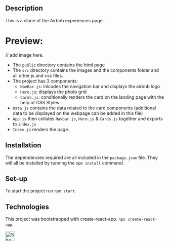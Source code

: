 ## Description

This is a clone of the Airbnb experiences page.

# Preview:

// add image here.

- The `public` directory contains the html page
- The `src` directory contains the images and the components folder and all other js and css files.
- The project has 3 components:
  - `NavBar.js`: inlcudes the navigation bar and displays the airbnb logo
  - `Hero.js`: displays the photo grid
  - `Cards.js`: conditionally renders the card on the landing page with the help of CSS Styles
- `Data.js` contains the data related to the card components (additional data to be displayed on the webpage can be added in this file)
- `App.js` then collates `Navbar.js`, `Hero.js` & `Cards.js` together and exports to `index.js`
- `Index.js` renders the page.

## Installation

The dependencies required are all included in the `package.json` file. They will all be installed by running the `npm install` command.

## Set-up

To start the project run `npm start`.

## Technologies

This project was bootstrapped with create-react-app. `npx create-react-app`.

<picture>
  <source media="(prefers-color-scheme: dark)" srcset="https://cdn.icon-icons.com/icons2/2415/PNG/512/react_original_wordmark_logo_icon_146375.png">
  <source media="(prefers-color-scheme: light)" srcset="https://cdn.icon-icons.com/icons2/2415/PNG/512/react_original_wordmark_logo_icon_146375.png">
  <img width="30px" alt="Shows a logo of c-sharp" src="https://cdn.icon-icons.com/icons2/2415/PNG/512/react_original_wordmark_logo_icon_146375.png">
</picture>
